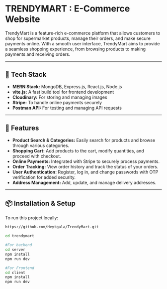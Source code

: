 # TRENDYMART : E-Commerce Website

TrendyMart is a feature-rich e-commerce platform that allows customers to shop for supermarket products, manage their orders, and make secure payments online. With a smooth user interface, TrendyMart aims to provide a seamless shopping experience, from browsing products to making payments and receiving orders.

---

## 🚀 Tech Stack  
- **MERN Stack:** MongoDB, Express.js, React.js, Node.js
- **vite.js:** A fast build tool for frontend development 
- **Cloudinary:** For storing and managing images
- **Stripe:** To handle online payments securely
- **Postman API:** For testing and managing API requests

---

## 🌟 Features  
- **Product Search & Categories:** Easily search for products and browse through various categories.
- **Shopping Cart:** Add products to the cart, modify quantities, and proceed with checkout.
- **Online Payments:** Integrated with Stripe to securely process payments.
- **Order Tracking:** View order history and track the status of your orders.
- **User Authentication:** Register, log in, and change passwords with OTP verification for added security.
- **Address Management:** Add, update, and manage delivery addresses.

---

## 📦 Installation & Setup  
To run this project locally:  
```bash
https://github.com/Heytgala/TrendyMart.git

cd trendymart

#For backend
cd server
npm install
npm run dev

#For Frontend
cd client
npm install
npm run dev  
 
